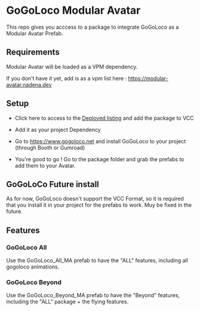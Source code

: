 # GoGoLoco Modular Avatar

This repo gives you acccess to a package to integrate GoGoLoco as a Modular Avatar Prefab.

## Requirements

Modular Avatar will be loaded as a VPM dependency.

If you don't have it yet, add is as a vpm list here : <https://modular-avatar.nadena.dev>

## Setup

- Click here to access to the [Deployed listing](https://spokeek.github.io/GoGoLoco-Modular-Avatar) and add the package to VCC

- Add it as your project Dependency

- Go to <https://www.gogoloco.net> and install GoGoLoco to your project (through Booth or Gumroad)

- You're good to go ! Go to the package folder and grab the prefabs to add them to your Avatar.

## GoGoLoCo Future install

As for now, GoGoLoco doesn't support the VCC Format, so it is required that you install it in your project for the prefabs to work.
Muy be fixed in the future.

## Features

### GoGoLoco All

Use the GoGoLoco_All_MA prefab to have the "ALL" features, including all gogoloco animations.

### GoGoLoco Beyond

Use the GoGoLoco_Beyond_MA prefab to have the "Beyond" features, including the "ALL" package + the flying features.
